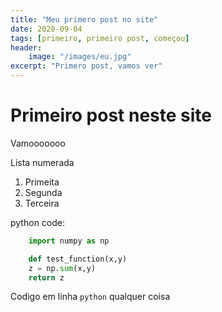 ```yaml
---
title: "Meu primero post no site"
date: 2020-09-04
tags: [primeiro, primeiro post, começou]
header: 
    image: "/images/eu.jpg"
excerpt: "Primero post, vamos ver"
---
```


# Primeiro post neste site

Vamooooooo

Lista numerada

1. Primeita
2. Segunda
3. Terceira

python code:

```python
    import numpy as np

    def test_function(x,y)
    z = np.sum(x,y)
    return z
```

Codigo em linha `python` qualquer coisa

